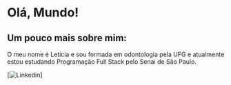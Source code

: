 <h1>Olá, Mundo!</h1>

## Um pouco mais sobre mim:
O meu nome é Letícia e sou formada em odontologia pela UFG e atualmente estou estudando Programação Full Stack pelo Senai de São Paulo.

[![Linkedin](https://www.linkedin.com/in/let%C3%ADcia-de-menezes-vasconcelos-7662006a/)]


